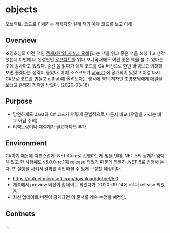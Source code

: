 # objects

오브젝트, 코드로 이해하는 객체지향 설계 책의 예제 코드를 보고 이해

## Overview

조영호님의 이전 책인 [객체지향의 사실과 오해](http://aladin.kr/p/aGexE)라는 책을 읽고 좋은 책을 쓰셨다고 생각했는데
이번에 더 완성판인 [오브젝트](http://aladin.kr/p/kLQlP)를 읽다 보니국내에도 이런 좋은 책을 볼 수 있다는 것에 감사하고 있었다.
중간 쯤 읽다가 예제 코드를 C# 버전으로 한번 바꿔보고 이해해보면 좋겠다는 생각이 들었다.
이미 소스코드가 [object](https://github.com/eternity-oop/object) 에 공개되어 있었고 이걸 다시 C#으로 코드를 만들고 github에 올려보자는 생각에 책의 저자인 조영호님에게 메일을 보냈고 흔쾌히 허락을 받았다. (2020-03-18)

## Purpose

- 당연하게도 Java와 C# 코드가 어떻게 문법적으로 다른지 비교 (우열을 가리는 비교 아님 주의)
- 리팩토링이나 재설계가 필요하다면 추가

## Environment

C#이기 때문에 자연스럽게 .NET Core로 진행하는게 맞을 텐데 .NET 5의 공개가 임박해 있고
현 시점에도 v5.0.0-rc.1이 release 되었기 때문에 특별히 .NET 5로 진행해 본다.
또 실행을 시켜서 결과를 확인해볼 수 있게 구성할 예정이다.

- https://dotnet.microsoft.com/download/dotnet/5.0
- 계속해서 preview 버전이 업데이트 되었다가, 2020-09-14에 rc1이 release 되었음
- 최신 업데이트 버전이 공개되면 이 문서를 계속 수정할 예정임.

## Contnets

... 